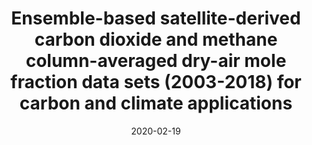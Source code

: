 ---
title: "<b>Ensemble-based satellite-derived carbon dioxide and methane column-averaged dry-air mole fraction data sets (2003-2018) for carbon and climate applications</b>"
collection: publications
permalink: /publication/2020-02-19-Reuter
date: 2020-02-19
year: 2020
venue: 'Atmospheric Measurement Techniques'
paperurl: 'https://doi.org/doi:10.5194/amt-13-789-2020'
citation: '<b>46</b> - Reuter M., Buchwitz M., Schneising O., Noel S., Bovensmann H. et al., <b>Ensemble-based satellite-derived carbon dioxide and methane column-averaged dry-air mole fraction data sets (2003-2018) for carbon and climate applications</b>, Atmospheric Measurement Techniques, 13, 789-819, 2020. <a href="https://doi.org/doi:10.5194/amt-13-789-2020">doi:10.5194/amt-13-789-2020</a> (cited 4 times)

'
---